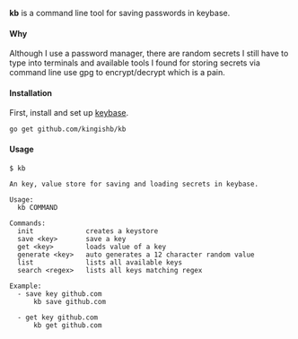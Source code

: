 
**kb** is a command line tool for saving passwords in keybase.


#### Why
Although I use a password manager, there are random secrets I still
have to type into terminals and available tools I found for storing secrets
via command line use gpg to encrypt/decrypt which is a pain.


#### Installation
First, install and set up [keybase](https://keybase.io/).
```
go get github.com/kingishb/kb
```

#### Usage
```
$ kb

An key, value store for saving and loading secrets in keybase.

Usage:
  kb COMMAND

Commands:
  init             creates a keystore
  save <key>       save a key
  get <key>        loads value of a key
  generate <key>   auto generates a 12 character random value
  list             lists all available keys
  search <regex>   lists all keys matching regex

Example:
  - save key github.com
      kb save github.com

  - get key github.com
      kb get github.com
```
